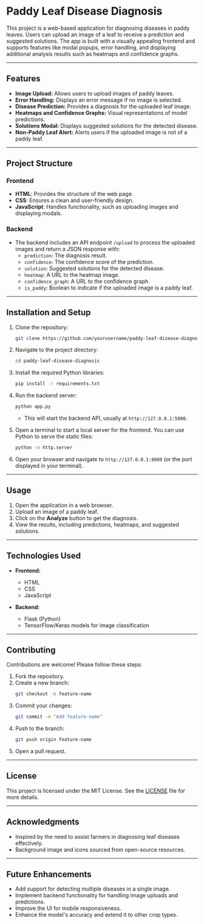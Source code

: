 # Paddy Leaf Disease Diagnosis

This project is a web-based application for diagnosing diseases in paddy leaves. Users can upload an image of a leaf to receive a prediction and suggested solutions. The app is built with a visually appealing frontend and supports features like modal popups, error handling, and displaying additional analysis results such as heatmaps and confidence graphs.

---

## Features

- **Image Upload:** Allows users to upload images of paddy leaves.
- **Error Handling:** Displays an error message if no image is selected.
- **Disease Prediction:** Provides a diagnosis for the uploaded leaf image.
- **Heatmaps and Confidence Graphs:** Visual representations of model predictions.
- **Solutions Modal:** Displays suggested solutions for the detected disease.
- **Non-Paddy Leaf Alert:** Alerts users if the uploaded image is not of a paddy leaf.

---

## Project Structure

### Frontend
- **HTML**: Provides the structure of the web page.
- **CSS**: Ensures a clean and user-friendly design.
- **JavaScript**: Handles functionality, such as uploading images and displaying modals.

### Backend
- The backend includes an API endpoint `/upload` to process the uploaded images and return a JSON response with:
  - `prediction`: The diagnosis result.
  - `confidence`: The confidence score of the prediction.
  - `solution`: Suggested solutions for the detected disease.
  - `heatmap`: A URL to the heatmap image.
  - `confidence_graph`: A URL to the confidence graph.
  - `is_paddy`: Boolean to indicate if the uploaded image is a paddy leaf.

---

## Installation and Setup

1. Clone the repository:
   ```bash
   git clone https://github.com/yourusername/paddy-leaf-disease-diagnosis.git
   ```

2. Navigate to the project directory:
   ```bash
   cd paddy-leaf-disease-diagnosis
   ```

3. Install the required Python libraries:
   ```bash
   pip install -r requirements.txt
   ```

4. Run the backend server:
   ```bash
   python app.py
   ```
   - This will start the backend API, usually at `http://127.0.0.1:5000`.

5. Open a terminal to start a local server for the frontend. You can use Python to serve the static files:
   ```bash
   python -m http.server
   ```

6. Open your browser and navigate to `http://127.0.0.1:8000` (or the port displayed in your terminal).

---

## Usage

1. Open the application in a web browser.
2. Upload an image of a paddy leaf.
3. Click on the **Analyze** button to get the diagnosis.
4. View the results, including predictions, heatmaps, and suggested solutions.

---

## Technologies Used

- **Frontend:**
  - HTML
  - CSS
  - JavaScript

- **Backend:**
  - Flask (Python)
  - TensorFlow/Keras models for image classification

---

## Contributing

Contributions are welcome! Please follow these steps:

1. Fork the repository.
2. Create a new branch:
   ```bash
   git checkout -b feature-name
   ```
3. Commit your changes:
   ```bash
   git commit -m "Add feature-name"
   ```
4. Push to the branch:
   ```bash
   git push origin feature-name
   ```
5. Open a pull request.

---

## License

This project is licensed under the MIT License. See the [LICENSE](LICENSE) file for more details.

---

## Acknowledgments

- Inspired by the need to assist farmers in diagnosing leaf diseases effectively.
- Background image and icons sourced from open-source resources.

---

## Future Enhancements

- Add support for detecting multiple diseases in a single image.
- Implement backend functionality for handling image uploads and predictions.
- Improve the UI for mobile responsiveness.
- Enhance the model's accuracy and extend it to other crop types.

